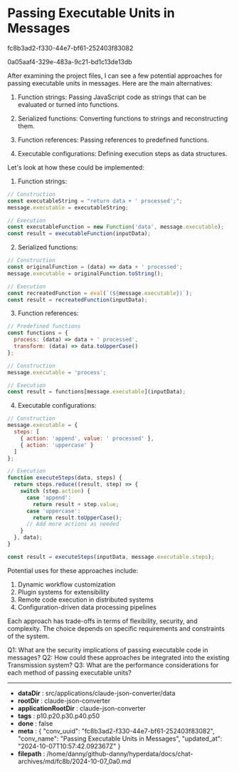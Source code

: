 # Passing Executable Units in Messages

fc8b3ad2-f330-44e7-bf61-252403f83082

0a05aaf4-329e-483a-9c21-bd1c13de13db

 After examining the project files, I can see a few potential approaches for passing executable units in messages. Here are the main alternatives:

1. Function strings: Passing JavaScript code as strings that can be evaluated or turned into functions.

2. Serialized functions: Converting functions to strings and reconstructing them.

3. Function references: Passing references to predefined functions.

4. Executable configurations: Defining execution steps as data structures.

Let's look at how these could be implemented:

1. Function strings:

```javascript
// Construction
const executableString = "return data + ' processed';";
message.executable = executableString;

// Execution
const executableFunction = new Function('data', message.executable);
const result = executableFunction(inputData);
```

2. Serialized functions:

```javascript
// Construction
const originalFunction = (data) => data + ' processed';
message.executable = originalFunction.toString();

// Execution
const recreatedFunction = eval(`(${message.executable})`);
const result = recreatedFunction(inputData);
```

3. Function references:

```javascript
// Predefined functions
const functions = {
  process: (data) => data + ' processed',
  transform: (data) => data.toUpperCase()
};

// Construction
message.executable = 'process';

// Execution
const result = functions[message.executable](inputData);
```

4. Executable configurations:

```javascript
// Construction
message.executable = {
  steps: [
    { action: 'append', value: ' processed' },
    { action: 'uppercase' }
  ]
};

// Execution
function executeSteps(data, steps) {
  return steps.reduce((result, step) => {
    switch (step.action) {
      case 'append':
        return result + step.value;
      case 'uppercase':
        return result.toUpperCase();
      // Add more actions as needed
    }
  }, data);
}

const result = executeSteps(inputData, message.executable.steps);
```

Potential uses for these approaches include:

1. Dynamic workflow customization
2. Plugin systems for extensibility
3. Remote code execution in distributed systems
4. Configuration-driven data processing pipelines

Each approach has trade-offs in terms of flexibility, security, and complexity. The choice depends on specific requirements and constraints of the system.

Q1: What are the security implications of passing executable code in messages?
Q2: How could these approaches be integrated into the existing Transmission system?
Q3: What are the performance considerations for each method of passing executable units?

---

* **dataDir** : src/applications/claude-json-converter/data
* **rootDir** : claude-json-converter
* **applicationRootDir** : claude-json-converter
* **tags** : p10.p20.p30.p40.p50
* **done** : false
* **meta** : {
  "conv_uuid": "fc8b3ad2-f330-44e7-bf61-252403f83082",
  "conv_name": "Passing Executable Units in Messages",
  "updated_at": "2024-10-07T10:57:42.092367Z"
}
* **filepath** : /home/danny/github-danny/hyperdata/docs/chat-archives/md/fc8b/2024-10-07_0a0.md